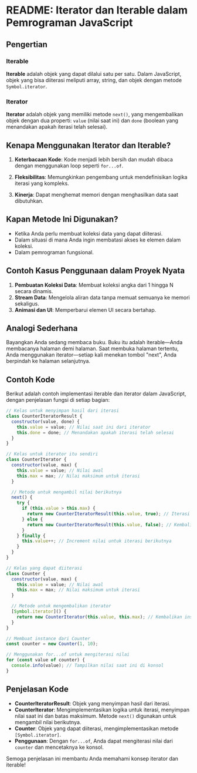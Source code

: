 # README: Iterator dan Iterable dalam Pemrograman JavaScript

## Pengertian

### Iterable

**Iterable** adalah objek yang dapat dilalui satu per satu. Dalam JavaScript, objek yang bisa diiterasi meliputi array, string, dan objek dengan metode `Symbol.iterator`.

### Iterator

**Iterator** adalah objek yang memiliki metode `next()`, yang mengembalikan objek dengan dua properti: `value` (nilai saat ini) dan `done` (boolean yang menandakan apakah iterasi telah selesai).

## Kenapa Menggunakan Iterator dan Iterable?

1. **Keterbacaan Kode**: Kode menjadi lebih bersih dan mudah dibaca dengan menggunakan loop seperti `for...of`.

2. **Fleksibilitas**: Memungkinkan pengembang untuk mendefinisikan logika iterasi yang kompleks.

3. **Kinerja**: Dapat menghemat memori dengan menghasilkan data saat dibutuhkan.

## Kapan Metode Ini Digunakan?

- Ketika Anda perlu membuat koleksi data yang dapat diiterasi.
- Dalam situasi di mana Anda ingin membatasi akses ke elemen dalam koleksi.
- Dalam pemrograman fungsional.

## Contoh Kasus Penggunaan dalam Proyek Nyata

1. **Pembuatan Koleksi Data**: Membuat koleksi angka dari 1 hingga N secara dinamis.
2. **Stream Data**: Mengelola aliran data tanpa memuat semuanya ke memori sekaligus.
3. **Animasi dan UI**: Memperbarui elemen UI secara bertahap.

## Analogi Sederhana

Bayangkan Anda sedang membaca buku. Buku itu adalah iterable—Anda membacanya halaman demi halaman. Saat membuka halaman tertentu, Anda menggunakan iterator—setiap kali menekan tombol "next", Anda berpindah ke halaman selanjutnya.

## Contoh Kode

Berikut adalah contoh implementasi iterable dan iterator dalam JavaScript, dengan penjelasan fungsi di setiap bagian:

```javascript
// Kelas untuk menyimpan hasil dari iterasi
class CounterIteratorResult {
  constructor(value, done) {
    this.value = value; // Nilai saat ini dari iterator
    this.done = done; // Menandakan apakah iterasi telah selesai
  }
}

// Kelas untuk iterator itu sendiri
class CounterIterator {
  constructor(value, max) {
    this.value = value; // Nilai awal
    this.max = max; // Nilai maksimum untuk iterasi
  }

  // Metode untuk mengambil nilai berikutnya
  next() {
    try {
      if (this.value > this.max) {
        return new CounterIteratorResult(this.value, true); // Iterasi selesai
      } else {
        return new CounterIteratorResult(this.value, false); // Kembalikan nilai saat ini
      }
    } finally {
      this.value++; // Increment nilai untuk iterasi berikutnya
    }
  }
}

// Kelas yang dapat diiterasi
class Counter {
  constructor(value, max) {
    this.value = value; // Nilai awal
    this.max = max; // Nilai maksimum untuk iterasi
  }

  // Metode untuk mengembalikan iterator
  [Symbol.iterator]() {
    return new CounterIterator(this.value, this.max); // Kembalikan instance dari CounterIterator
  }
}

// Membuat instance dari Counter
const counter = new Counter(1, 10);

// Menggunakan for...of untuk mengiterasi nilai
for (const value of counter) {
  console.info(value); // Tampilkan nilai saat ini di konsol
}
```

## Penjelasan Kode

- **CounterIteratorResult**: Objek yang menyimpan hasil dari iterasi.
- **CounterIterator**: Mengimplementasikan logika untuk iterasi, menyimpan nilai saat ini dan batas maksimum. Metode `next()` digunakan untuk mengambil nilai berikutnya.
- **Counter**: Objek yang dapat diiterasi, mengimplementasikan metode `[Symbol.iterator]`.
- **Penggunaan**: Dengan `for...of`, Anda dapat mengiterasi nilai dari `counter` dan mencetaknya ke konsol.

Semoga penjelasan ini membantu Anda memahami konsep iterator dan iterable!
